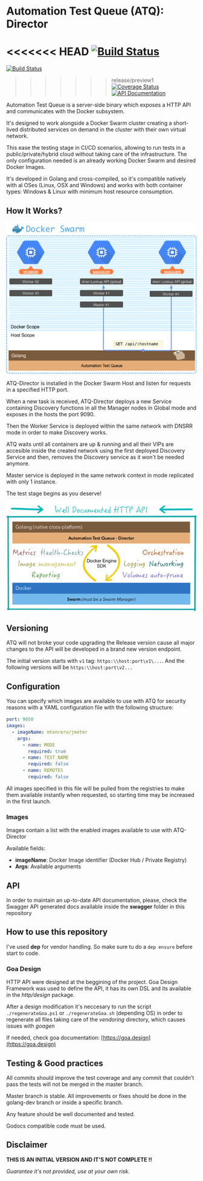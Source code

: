 # Automation Test Queue (ATQ): Director

<<<<<<< HEAD
[![Build Status](http://ec2-35-177-127-126.eu-west-2.compute.amazonaws.com:8080/buildStatus/icon?job=ATQ/develop)](http://ec2-35-177-127-126.eu-west-2.compute.amazonaws.com:8080/job/ATQ/job/develop/)
=======
[![Build Status](http://atq.mtenrero.com:8080/buildStatus/icon?job=ATQ/master)](http://atq.mtenrero.com:8080/job/ATQ/job/master/)
>>>>>>> release/preview1
[![Coverage Status](https://coveralls.io/repos/github/mtenrero/ATQ-Director/badge.svg)](https://coveralls.io/github/mtenrero/ATQ-Director)
[![API Documentation](https://img.shields.io/badge/API-Documentation-orange.svg)](https://editor2.swagger.io/?url=https://raw.githubusercontent.com/mtenrero/ATQ-Director/master/swagger/swagger.yaml)

Automation Test Queue is a server-side binary which exposes a HTTP API and communicates with the Docker subsystem.

It's designed to work alongside a Docker Swarm cluster creating a short-lived distributed services on demand in the cluster with their own virtual network.

This ease the testing stage in CI/CD scenarios, allowing to run tests in a public/private/hybrid cloud without taking care of the infrastructure. The only configuration needed is an already working Docker Swarm and desired Docker Images. 

It's developed in Golang and cross-compiled, so it's compatible natively with al OSes (Linux, OSX and Windows) and works with both container types: Windows & Linux with minimum host resource consumption.

## How It Works?

![Deployment Arch](./readme/newArch.png)

ATQ-Director is installed in the Docker Swarm Host and listen for requests in a specified HTTP port.

When a new task is received, ATQ-Director deploys a new Service containing Discovery functions in all the Manager nodes in Global mode and exposes in the hosts the port 9090.

Then the Worker Service is deployed within the same network with DNSRR mode in order to make Discovery works.

ATQ waits until all containers are up & running and all their VIPs are accesible inside the created network using the first deployed Discovery Service and then, removes the Discovery service as it won't be needed anymore.

Master service is deployed in the same network context in mode replicated with only 1 instance.

The test stage begins as you deserve!

![Architecture](./readme/ATQ-arch.png)

## Versioning

ATQ will not broke your code upgrading the Release version cause all major changes to the API will be developed in
a brand new version endpoint.

The initial version starts with `v1` tag: `https:\\host:port\v1\...`.
And the following versions will be `https:\\host:port\v2...`

## Configuration

You can specify which images are available to use with ATQ for security reasons with a YAML configuration file with the following structure:

```yaml
port: 9050
images:
  - imageName: mtenrero/jmeter
    args:
      - name: MODE
        required: true
      - name: TEST_NAME
        required: false
      - name: REMOTES
        required: false
``` 

All images specified in this file will be pulled from the registries to make them available instantly when requested, so starting time may be increased in the first launch.

### **Images**

Images contain a list with the enabled images available to use with ATQ-Director

Available fields:

* **imageName**: Docker Image identifier (Docker Hub / Private Registry)
* **Args**: Available arguments

## API

In order to maintain an up-to-date API documentation, please, check the Swagger API generated docs available inside the **swagger** folder in this repository

## How to use this repository

I've used **dep** for vendor handling. So make sure tu do a `dep ensure` before start to code.

### Goa Design

HTTP API were designed at the beggining of the project. Goa Design Framework was used to define the API, it has its own DSL and its available in the _http/design_ package.

After a design modification it's neccesary to run the script `./regenerateGoa.ps1` or `./regenerateGoa.sh` (depending OS) in order to regenerate all files taking care of the _vendoring_ directory, which causes issues with _goagen_

If needed, check goa documentation: [https://goa.design](https://goa.design)

## Testing & Good practices

All commits should improve the test coverage and any commit that couldn't pass the tests will not be merged in the master branch.

Master branch is stable. All improvements or fixes should be done in the golang-dev branch or inside a specific branch.

Any feature should be well documented and tested. 

Godocs compatible code must be used.

## Disclaimer

**THIS IS AN INITIAL VERSION AND IT'S NOT COMPLETE !!**

_Guarantee it's not provided, use at your own risk._
